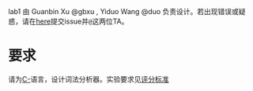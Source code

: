lab1 由 Guanbin Xu @gbxu , Yiduo Wang @duo 负责设计。若出现错误或疑惑，请在[here](http://210.45.114.30/gbxu/notice_board/-/boards)提交issue并`@`这两位TA。

# 要求
请为[C-](http://210.45.114.30/staff/compiler_cminus/blob/master/lab1_lexical_analyzer/CMINUS.md)语言，设计词法分析器。实验要求见[评分标准](http://210.45.114.30/staff/compiler_cminus/blob/master/lab1_lexical_analyzer/%E8%AF%84%E5%88%86%E6%A0%87%E5%87%86.md)